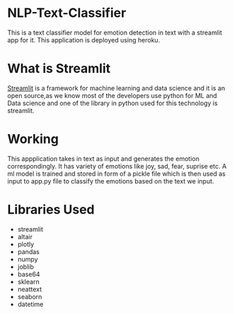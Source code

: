 # NLP-Text-Classifier
This is a text classifier model for emotion detection in text with a streamlit app for it. This application is deployed using heroku.

# What is Streamlit
[Streamlit]("https://streamlit.io/") is a framework for machine learning and data science and it is an open source,as we know most of the developers use python for ML and Data science and one of the library in python used for this technology is streamlit.

# Working
This appplication takes in text as input and generates the emotion correspondingly. It has variety of emotions like joy, sad, fear, suprise etc. A ml model is trained and stored in form of a pickle file which is then used as input to app.py file to classify the emotions based on the text we input.

# Libraries Used
* streamlit
* altair
* plotly
* pandas
* numpy
* joblib
* base64
* sklearn
* neattext
* seaborn
* datetime


